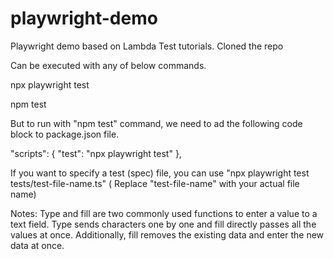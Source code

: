 # playwright-demo
Playwright demo based on Lambda Test tutorials.
Cloned the repo

Can be executed with any of below commands.

npx playwright test

npm test

But to run with "npm test" command, we need to ad the following code block to package.json file.

  "scripts": {
    "test": "npx playwright test" 
  },

  If you want to specify a test (spec) file, you can use "npx playwright test tests/test-file-name.ts" ( Replace "test-file-name" with your actual file name)

Notes: Type and fill are two commonly used functions to enter a value to a text field. Type sends characters one by one and fill directly passes all the values at once. Additionally, fill removes the existing data and enter the new data at once.
